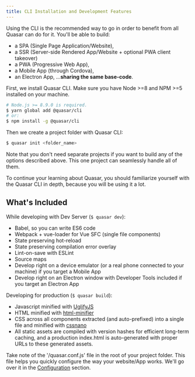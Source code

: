 ```yaml
---
title: CLI Installation and Development Features
---
```


Using the CLI is the recommended way to go in order to benefit from all Quasar can do for it. You'll be able to build:
* a SPA (Single Page Application/Website),
* a SSR (Server-side Rendered App/Website + optional PWA client takeover)
* a PWA (Progressive Web App),
* a Mobile App (through Cordova),
* an Electron App,
...**sharing the same base-code**.

First, we install Quasar CLI. Make sure you have Node >=8 and NPM >=5 installed on your machine.

```bash
# Node.js >= 8.9.0 is required.
$ yarn global add @quasar/cli
# or:
$ npm install -g @quasar/cli
```

Then we create a project folder with Quasar CLI:
```bash
$ quasar init <folder_name>
```

Note that you don't need separate projects if you want to build any of the options described above. This one project can seamlessly handle all of them.

To continue your learning about Quasar, you should familiarize yourself with the Quasar CLI in depth, because you will be using it a lot.

## What's Included

While developing with Dev Server (`$ quasar dev`):
* Babel, so you can write ES6 code
* Webpack + vue-loader for Vue SFC (single file components)
* State preserving hot-reload
* State preserving compilation error overlay
* Lint-on-save with ESLint
* Source maps
* Develop right on a device emulator (or a real phone connected to your machine) if you target a Mobile App
* Develop right on an Electron window with Developer Tools included if you target an Electron App

Developing for production (`$ quasar build`):
* Javascript minified with [UglifyJS](https://github.com/mishoo/UglifyJS2)
* HTML minified with [html-minifier](https://github.com/kangax/html-minifier)
* CSS across all components extracted (and auto-prefixed) into a single file and minified with [cssnano](https://github.com/ben-eb/cssnano)
* All static assets are compiled with version hashes for efficient long-term caching, and a production index.html is auto-generated with proper URLs to these generated assets.

Take note of the '/quasar.conf.js' file in the root of your project folder. This file helps you quickly configure the way your website/App works. We'll go over it in the [Configuration](/quasar-cli/cli-documentation/quasar-conf-js) section.
